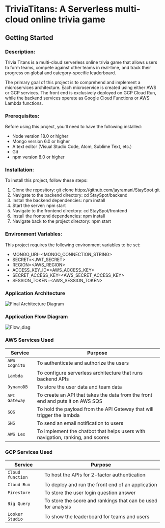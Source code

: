 # TriviaTitans: A Serverless multi-cloud online trivia game

## Getting Started

### **Description:**

Trivia Titans is a multi-cloud serverless online trivia game that allows users to form teams, compete against other teams in real-time, and track their progress on global and category-specific leaderboard.

The primary goal of this project is to comprehend and implement a microservices architecture. Each microservice is created using either AWS or GCP services. The front end is exclusively deployed on GCP Cloud Run, while the backend services operate as Google Cloud Functions or AWS Lambda functions.

### **Prerequisites:**

Before using this project, you'll need to have the following installed:

- Node version 18.0 or higher 
- Mongo version 6.0 or higher
- A text editor (Visual Studio Code, Atom, Sublime Text, etc.)
- Git
- npm version 8.0 or higher


### **Installation:**

To install this project, follow these steps:

1. Clone the repository: git clone https://github.com/jayramani/StaySpot.git
2. Navigate to the backend directory: cd StaySpot/backend
3. Install the backend dependencies: npm install
4. Start the server: npm start
5. Navigate to the frontend directory: cd StaySpot/frontend
6. Install the frontend dependencies: npm install
7. Navigate back to the project directory: npm start

### **Environment Variables:**

This project requires the following environment variables to be set:

- MONGO_URI=<MONGO_CONNECTION_STRING>
- SECRET=<JWT_SECRET>
- REGION=<AWS_REGION>
- ACCESS_KEY_ID=<AWS_ACCESS_KEY>
- SECRET_ACCESS_KEY=<AWS_SECRET_ACCESS_KEY>
- SESSION_TOKEN=<AWS_SESSION_TOKEN><!-- Optional -->


### **Application Architecture**

![Final Architecture Diagram](https://github.com/jayramani/TriviaTitans/assets/37774914/2ad060a8-a6fe-441d-818e-6bd3f665f339)

### **Application Flow Diagram**
![Flow_diag](https://github.com/jayramani/TriviaTitans/assets/37774914/f62c0bf3-07fb-4f54-b5ad-295ee318f289)


### **AWS Services Used**

| Service | Purpose |
| --- | --- |
| `AWS Cognito` | To authenticate and authorize the users|
| `Lambda` | To configure serverless architecture that runs backend APIs |
| `DynamoDB` | To store the user data and team data  |
| `API Gateway` | To create an API that takes the data from the front end and puts it on AWS SQS  |
| `SQS` | To hold the payload from the API Gateway that will trigger the lambda  |
| `SNS` | To send an email notification to users |
| `AWS Lex` | To implement the chatbot that helps users with navigation, ranking, and scores  |


### **GCP Services Used**

| Service | Purpose |
| --- | --- |
| `Cloud function` | To host the APIs for 2-factor authentication |
| `Cloud Run` | To deploy and run the front end of an application |
| `Firestore` | To store the user login question answer |
| `Big Query` | To store the score and rankings that can be used for analysis  |
| `Looker Studio` | To show the leaderboard for teams and users |

